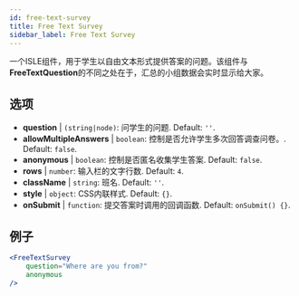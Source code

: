 ```yaml
---
id: free-text-survey 
title: Free Text Survey
sidebar_label: Free Text Survey
---
```


一个ISLE组件，用于学生以自由文本形式提供答案的问题。该组件与**FreeTextQuestion**的不同之处在于，汇总的小组数据会实时显示给大家。

## 选项

* __question__ | `(string|node)`: 问学生的问题. Default: `''`.
* __allowMultipleAnswers__ | `boolean`: 控制是否允许学生多次回答调查问卷。. Default: `false`.
* __anonymous__ | `boolean`: 控制是否匿名收集学生答案. Default: `false`.
* __rows__ | `number`: 输入栏的文字行数. Default: `4`.
* __className__ | `string`: 班名. Default: `''`.
* __style__ | `object`: CSS内联样式. Default: `{}`.
* __onSubmit__ | `function`: 提交答案时调用的回调函数. Default: `onSubmit() {}`.


## 例子

```jsx live
<FreeTextSurvey 
    question="Where are you from?"
    anonymous
/>
``` 

